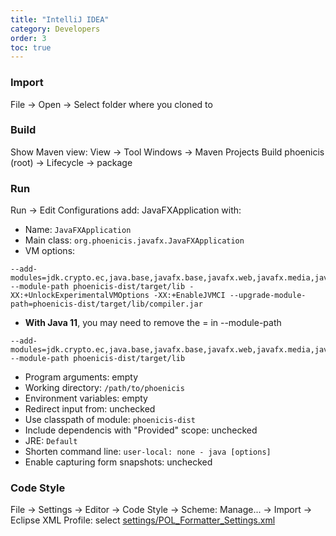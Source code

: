 ```yaml
---
title: "IntelliJ IDEA"
category: Developers
order: 3
toc: true
---
```


### Import
File → Open → Select folder where you cloned to

### Build
Show Maven view: View → Tool Windows → Maven Projects
Build phoenicis (root) → Lifecycle → package

### Run
Run → Edit Configurations
add: JavaFXApplication with:
* Name: `JavaFXApplication`
* Main class: `org.phoenicis.javafx.JavaFXApplication`
* VM options: 
```
--add-modules=jdk.crypto.ec,java.base,javafx.base,javafx.web,javafx.media,javafx.graphics,javafx.controls,java.naming,java.sql,java.scripting,jdk.scripting.nashorn,jdk.internal.vm.ci,jdk.internal.vm.compiler,org.graalvm.truffle,jdk.jsobject,jdk.xml.dom --module-path phoenicis-dist/target/lib -XX:+UnlockExperimentalVMOptions -XX:+EnableJVMCI --upgrade-module-path=phoenicis-dist/target/lib/compiler.jar
```
* **With Java 11**, you may need to remove the = in --module-path
```
--add-modules=jdk.crypto.ec,java.base,javafx.base,javafx.web,javafx.media,javafx.graphics,javafx.controls,java.naming,java.sql,java.scripting,jdk.scripting.nashorn,jdk.internal.vm.ci,jdk.internal.vm.compiler,org.graalvm.truffle,jdk.jsobject,jdk.xml.dom --module-path phoenicis-dist/target/lib
```
* Program arguments: empty
* Working directory: `/path/to/phoenicis`
* Environment variables: empty
* Redirect input from: unchecked
* Use classpath of module: `phoenicis-dist`
* Include dependencis with "Provided" scope: unchecked
* JRE: `Default`
* Shorten command line: `user-local: none - java [options]`
* Enable capturing form snapshots: unchecked

### Code Style
File → Settings → Editor → Code Style → Scheme: Manage... → Import → Eclipse XML Profile: select [settings/POL_Formatter_Settings.xml](https://github.com/PhoenicisOrg/phoenicis/blob/master/settings/POL_Formatter_Settings.xml)
